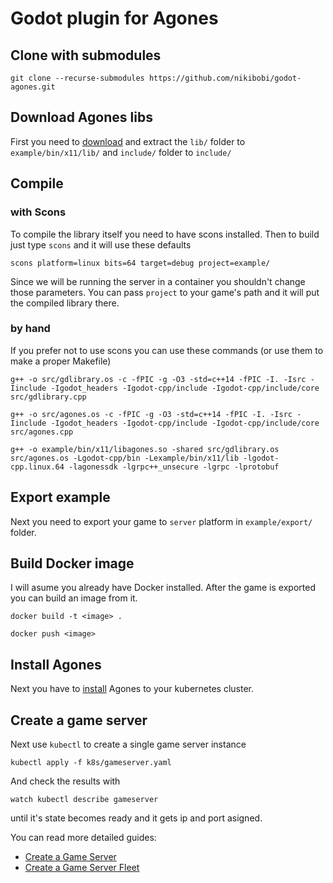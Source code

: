 # Godot plugin for Agones

## Clone with submodules
`git clone --recurse-submodules https://github.com/nikibobi/godot-agones.git`

## Download Agones libs
First you need to [download](https://github.com/GoogleCloudPlatform/agones/releases/download/v0.2.0/agonessdk-0.2.0-dev-linux-arch_64.tar.gz) and extract the `lib/` folder to `example/bin/x11/lib/` and `include/` folder to `include/`

## Compile

### with Scons
To compile the library itself you need to have scons installed. Then to build just type `scons`
and it will use these defaults

`scons platform=linux bits=64 target=debug project=example/`

Since we will be running the server in a container you shouldn't change those parameters. You can pass `project` to your game's path and it will put the compiled library there.

### by hand
If you prefer not to use scons you can use these commands (or use them to make a proper Makefile)
```
g++ -o src/gdlibrary.os -c -fPIC -g -O3 -std=c++14 -fPIC -I. -Isrc -Iinclude -Igodot_headers -Igodot-cpp/include -Igodot-cpp/include/core src/gdlibrary.cpp

g++ -o src/agones.os -c -fPIC -g -O3 -std=c++14 -fPIC -I. -Isrc -Iinclude -Igodot_headers -Igodot-cpp/include -Igodot-cpp/include/core src/agones.cpp

g++ -o example/bin/x11/libagones.so -shared src/gdlibrary.os src/agones.os -Lgodot-cpp/bin -Lexample/bin/x11/lib -lgodot-cpp.linux.64 -lagonessdk -lgrpc++_unsecure -lgrpc -lprotobuf
```

## Export example
Next you need to export your game to `server` platform in `example/export/` folder.

## Build Docker image
I will asume you already have Docker installed. After the game is exported you can build an image from it.

`docker build -t <image> .`

`docker push <image>`

## Install Agones
Next you have to [install](https://github.com/GoogleCloudPlatform/agones/blob/master/install/README.md) Agones to your kubernetes cluster.

## Create a game server
Next use `kubectl` to create a single game server instance

`kubectl apply -f k8s/gameserver.yaml`

And check the results with

`watch kubectl describe gameserver`

until it's state becomes ready and it gets ip and port asigned.

You can read more detailed guides:
- [Create a Game Server](https://github.com/GoogleCloudPlatform/agones/blob/master/docs/create_gameserver.md)
- [Create a Game Server Fleet](https://github.com/GoogleCloudPlatform/agones/blob/master/docs/create_fleet.md)